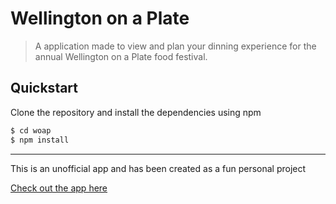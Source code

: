 # Wellington on a Plate
> A application made to view and plan your dinning experience for the annual Wellington on a Plate food festival.

## Quickstart
Clone the repository and install the dependencies using npm
```sh
$ cd woap
$ npm install
```

___

This is an unofficial app and has been created as a fun personal project  

[Check out the app here](https://richardhpa.github.io/woap/)
